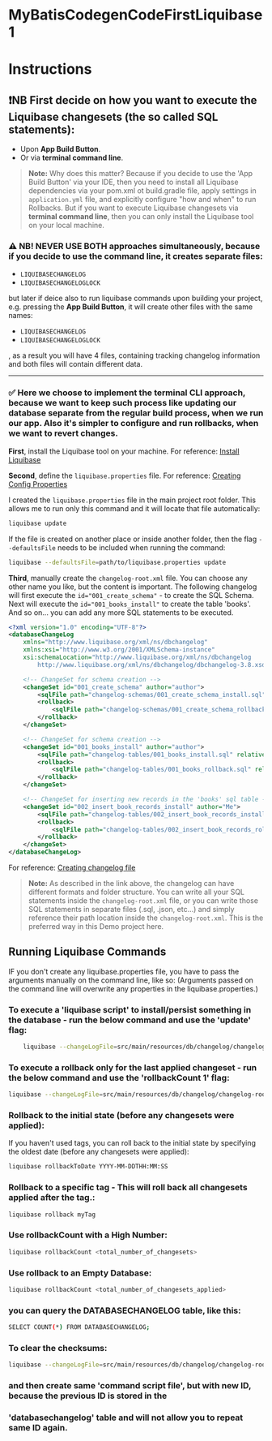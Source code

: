 # MyBatisCodegenCodeFirstLiquibase1



# Instructions

## :exclamation:NB **First decide** on how you want to execute the Liquibase changesets (the so called SQL statements):
  - Upon **App Build Button**.
  - Or via **terminal command line**.

> **Note:** Why does this matter? Because if you decide to use the 'App Build Button' via your IDE, then you need to install all Liquibase dependencies via your pom.xml ot build.gradle file, apply settings in `application.yml` file, and explicitly configure "how and when" to run Rollbacks. But if you want to execute Liquibase changesets via **terminal command line**, then you can only install the Liquibase tool on your local machine.

### :warning: NB! NEVER USE BOTH approaches simultaneously, because if you decide to use the command line, it **creates separate files**:
  - `LIQUIBASECHANGELOG`
  - `LIQUIBASECHANGELOGLOCK`

but later if deice also to run liquibase commands upon building your project, e.g. pressing the **App Build Button**, it will create other files with the same names:
  - `LIQUIBASECHANGELOG`
  - `LIQUIBASECHANGELOGLOCK`

, as a result you will have 4 files, containing tracking changelog information and both files will contain different data.

---

### :white_check_mark: Here we choose to implement the **terminal CLI** approach, because we want to keep such process like updating our database separate from the regular build process, when we run our app. Also it's simpler to configure and run rollbacks, when we want to revert changes.

**First**, install the Liquibase tool on your machine.
For reference: [Install Liquibase](https://docs.liquibase.com/start/install/home.html)


**Second**,  define the `liquibase.properties` file. 
For reference: [Creating Config Properties](https://docs.liquibase.com/concepts/connections/creating-config-properties.html)

I created the `liquibase.properties` file in the main project root folder. This allows me to run only this command and it will locate that file automatically:
```bash
liquibase update
```
If the file is created on another place or inside another folder, then the flag `--defaultsFile` needs to be included when running the command:
```bash
liquibase --defaultsFile=path/to/liquibase.properties update
```

**Third**, manually create the `changelog-root.xml` file. You can choose any other name you like, but the content is important. 
The following changelog will first execute the `id="001_create_schema"` - to create the SQL Schema. 
Next will execute the `id="001_books_install"` to create the table 'books'.
And so on... you can add any more SQL statements to be executed.
```xml
<?xml version="1.0" encoding="UTF-8"?>
<databaseChangeLog
    xmlns="http://www.liquibase.org/xml/ns/dbchangelog"
    xmlns:xsi="http://www.w3.org/2001/XMLSchema-instance"
    xsi:schemaLocation="http://www.liquibase.org/xml/ns/dbchangelog
        http://www.liquibase.org/xml/ns/dbchangelog/dbchangelog-3.8.xsd">

    <!-- ChangeSet for schema creation -->
    <changeSet id="001_create_schema" author="author">
        <sqlFile path="changelog-schemas/001_create_schema_install.sql" relativeToChangelogFile="true"/>
        <rollback>
            <sqlFile path="changelog-schemas/001_create_schema_rollback.sql" relativeToChangelogFile="true"/>
        </rollback>
    </changeSet>

    <!-- ChangeSet for schema creation -->
    <changeSet id="001_books_install" author="author">
        <sqlFile path="changelog-tables/001_books_install.sql" relativeToChangelogFile="true"/>
        <rollback>
            <sqlFile path="changelog-tables/001_books_rollback.sql" relativeToChangelogFile="true"/>
        </rollback>
    </changeSet>

    <!-- ChangeSet for inserting new records in the 'books' sql table -->
    <changeSet id="002_insert_book_records_install" author="Me">
        <sqlFile path="changelog-tables/002_insert_book_records_install.sql" relativeToChangelogFile="true"/>
        <rollback>
            <sqlFile path="changelog-tables/002_insert_book_records_rollback.sql" relativeToChangelogFile="true"/>
        </rollback>
    </changeSet>
</databaseChangeLog>
```
For reference: [Creating changelog file](https://docs.liquibase.com/concepts/changelogs/home.html)
> **Note:** As described in the link above, the changelog can have different formats and folder structure. You can write all your SQL statements inside the `changelog-root.xml` file, or you can write those SQL statements in separate files (.sql, .json, etc...) and simply reference their path location inside the `changelog-root.xml`. This is the preferred way in this Demo project here.

## Running Liquibase Commands
IF you don't create any liquibase.properties file, you have to pass the arguments manually on the command line,
like so: (Arguments passed on the command line will overwrite any properties in the liquibase.properties.)
### To execute a 'liquibase script' to install/persist something in the database - run the below command and use the 'update' flag:
```bash
    liquibase --changeLogFile=src/main/resources/db/changelog/changelog-root.xml --url=jdbc:postgresql://localhost:5444/liquibase-test1 --username=postgres --password=myPassword update
```
### To execute a rollback only for the last applied changeset - run the below command and use the 'rollbackCount 1' flag:
```bash
liquibase --changeLogFile=src/main/resources/db/changelog/changelog-root.xml --url=jdbc:postgresql://localhost:5444/liquibase-test1 --username=postgres --password=myPassword rollbackCount 1
```
### Rollback to the initial state (before any changesets were applied):
If you haven't used tags, you can roll back to the initial state by specifying the oldest date (before any changesets were applied):
```bash
liquibase rollbackToDate YYYY-MM-DDTHH:MM:SS
```
### Rollback to a specific tag - This will roll back all changesets applied after the tag.:
```bash
liquibase rollback myTag
```
### Use rollbackCount with a High Number:
```bash
liquibase rollbackCount <total_number_of_changesets>
```
### Use rollback to an Empty Database:
```bash
liquibase rollbackCount <total_number_of_changesets_applied>
```
### you can query the DATABASECHANGELOG table, like this:
```bash
SELECT COUNT(*) FROM DATABASECHANGELOG;
```
### To clear the checksums:
```bash
liquibase --changeLogFile=src/main/resources/db/changelog/changelog-root.xml --url=jdbc:postgresql://localhost:5444/liquibase-test1 --username=postgres --password=myPassword clearCheckSums
```
### and then create same 'command script file', but with new ID, because the previous ID is stored in the
### 'databasechangelog' table and will not allow you to repeat same ID again.






